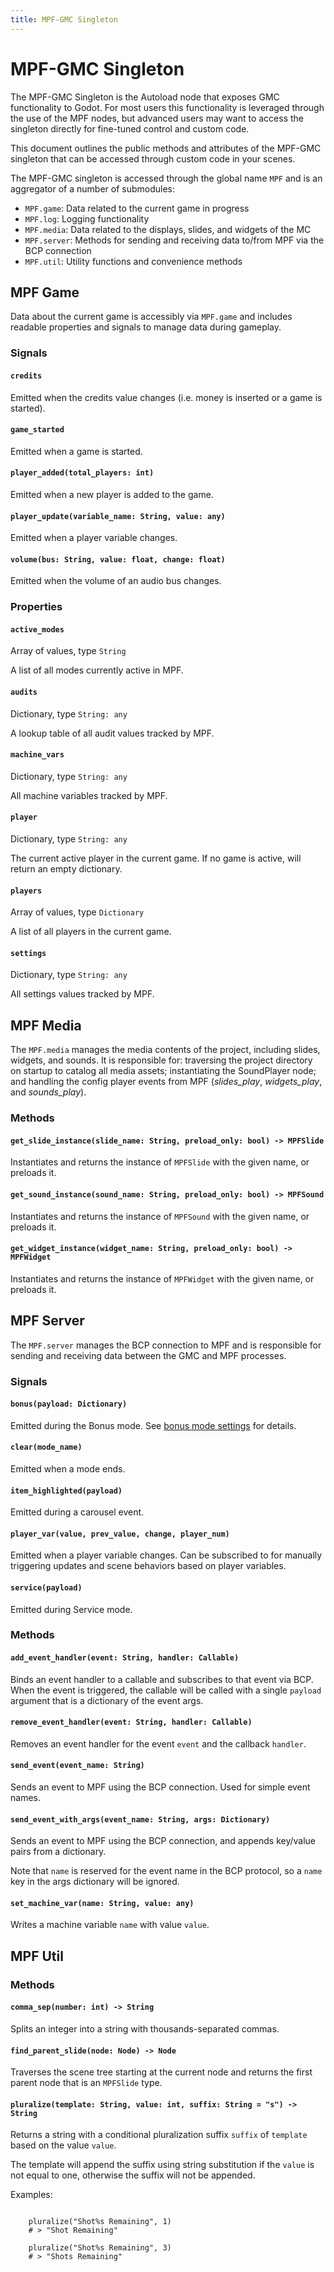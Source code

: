 ```yaml
---
title: MPF-GMC Singleton
---
```


# MPF-GMC Singleton

The MPF-GMC Singleton is the Autoload node that exposes GMC functionality to Godot. For most users this functionality is leveraged through the use of the MPF nodes, but advanced users may want to access the singleton directly for fine-tuned control and custom code.

This document outlines the public methods and attributes of the MPF-GMC singleton that can be accessed through custom code in your scenes.

The MPF-GMC singleton is accessed through the global name `MPF` and is an aggregator of a number of submodules:

  *  `MPF.game`: Data related to the current game in progress
  *  `MPF.log`: Logging functionality
  *  `MPF.media`: Data related to the displays, slides, and widgets of the MC
  *  `MPF.server`: Methods for sending and receiving data to/from MPF via the BCP connection
  *  `MPF.util`: Utility functions and convenience methods

## MPF Game

Data about the current game is accessibly via `MPF.game` and includes readable properties and signals to manage data during gameplay.

### Signals

#### `credits`

Emitted when the credits value changes (i.e. money is inserted or a game is started).

#### `game_started`

Emitted when a game is started.

#### `player_added(total_players: int)`

Emitted when a new player is added to the game.

#### `player_update(variable_name: String, value: any)`

Emitted when a player variable changes.

#### `volume(bus: String, value: float, change: float)`

Emitted when the volume of an audio bus changes.

### Properties

#### `active_modes`

Array of values, type `String`

A list of all modes currently active in MPF.

#### `audits`

Dictionary, type `String: any`

A lookup table of all audit values tracked by MPF.

#### `machine_vars`

Dictionary, type `String: any`

All machine variables tracked by MPF.

#### `player`

Dictionary, type `String: any`

The current active player in the current game. If no game is active, will return an empty dictionary.

#### `players`

Array of values, type `Dictionary`

A list of all players in the current game.

#### `settings`

Dictionary, type `String: any`

All settings values tracked by MPF.

## MPF Media

The `MPF.media` manages the media contents of the project, including slides, widgets, and sounds. It is responsible for: traversing the project directory on startup to catalog all media assets; instantiating the SoundPlayer node; and handling the config player events from MPF (*slides_play*, *widgets_play*, and *sounds_play*).

### Methods

#### `get_slide_instance(slide_name: String, preload_only: bool) -> MPFSlide`

Instantiates and returns the instance of `MPFSlide` with the given name, or preloads it.


#### `get_sound_instance(sound_name: String, preload_only: bool) -> MPFSound`

Instantiates and returns the instance of `MPFSound` with the given name, or preloads it.


#### `get_widget_instance(widget_name: String, preload_only: bool) -> MPFWidget`

Instantiates and returns the instance of `MPFWidget` with the given name, or preloads it.


## MPF Server

The `MPF.server` manages the BCP connection to MPF and is responsible for sending and receiving data between the GMC and MPF processes.

### Signals

#### `bonus(payload: Dictionary)`

Emitted during the Bonus mode. See [bonus mode settings](bonus.md) for details.

#### `clear(mode_name)`

Emitted when a mode ends.

#### `item_highlighted(payload)`

Emitted during a carousel event.

#### `player_var(value, prev_value, change, player_num)`

Emitted when a player variable changes. Can be subscribed to for manually triggering updates and scene behaviors based on player variables.

#### `service(payload)`

Emitted during Service mode.

### Methods

#### `add_event_handler(event: String, handler: Callable)`

Binds an event handler to a callable and subscribes to that event via BCP. When the event is triggered, the callable will be called with a single `payload` argument that is a dictionary of the event args.

#### `remove_event_handler(event: String, handler: Callable)`

Removes an event handler for the event `event` and the callback `handler`.

#### `send_event(event_name: String)`

Sends an event to MPF using the BCP connection. Used for simple event names.

#### `send_event_with_args(event_name: String, args: Dictionary)`

Sends an event to MPF using the BCP connection, and appends key/value pairs from a dictionary.

Note that `name` is reserved for the event name in the BCP protocol, so a `name` key in the args dictionary will be ignored.

#### `set_machine_var(name: String, value: any)`

Writes a machine variable `name` with value `value`.

## MPF Util

### Methods

#### `comma_sep(number: int) -> String`

Splits an integer into a string with thousands-separated commas.

#### `find_parent_slide(node: Node) -> Node`

Traverses the scene tree starting at the current node and returns the first parent node that is an `MPFSlide` type.

#### `pluralize(template: String, value: int, suffix: String = "s") -> String`

Returns a string with a conditional pluralization suffix `suffix` of `template` based on the value `value`.

The template will append the suffix using string substitution if the `value` is not equal to one, otherwise the suffix will not be appended.

Examples:

``` code

    pluralize("Shot%s Remaining", 1)
    # > "Shot Remaining"

    pluralize("Shot%s Remaining", 3)
    # > "Shots Remaining"

